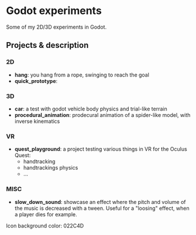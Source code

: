 # Godot experiments

Some of my 2D/3D experiments in Godot.

## Projects & description

### 2D

- **hang**: you hang from a rope, swinging to reach the goal
- **quick_prototype**: 

### 3D

- **car**: a test with godot vehicle body physics and trial-like terrain
- **procedural_animation**: prodecural animation of a spider-like model, with inverse kinematics

### VR

- **quest_playground**: a project testing various things in VR for the Oculus Quest:
    - handtracking
    - handtrackings physics
    - ...


### MISC

- **slow_down_sound**: showcase an effect where the pitch and volume of the music is decreased with a tween. Useful for a "loosing" effect, when a player dies for example.

Icon background color: 022C4D
